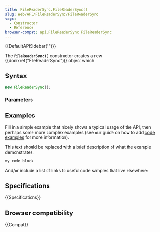 ```yaml
---
title: FileReaderSync.FileReaderSync()
slug: Web/API/FileReaderSync/FileReaderSync
tags:
  - Constructor
  - Reference
browser-compat: api.FileReaderSync.FileReaderSync
---
```

{{DefaultAPISidebar("")}}

The **`FileReaderSync()`** constructor creates a new {{domxref("FileReaderSync")}} object which 

## Syntax

```js
new FileReaderSync();
```

### Parameters



## Examples

Fill in a simple example that nicely shows a typical usage of the API, then perhaps some more complex examples (see our guide on how to add [code examples](/en-US/docs/MDN/Contribute/Structures/Code_examples) for more information).

This text should be replaced with a brief description of what the example demonstrates.

```js
my code block
```

And/or include a list of links to useful code samples that live elsewhere:

## Specifications

{{Specifications}}

## Browser compatibility

{{Compat}}

